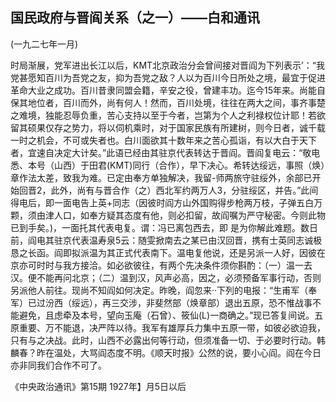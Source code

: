## 国民政府与晋阎关系（之一）——白和通讯
(一九二七年一月)

时局渐展，党军进出长江以后，KMT北京政治分会曾间接对晋阎为下列表示’：“我党甚愿知百川为吾党之友，抑为吾党之敌？人以为百川今日所处之境，最宜于促进革命大业之成功。百川昔隶同盟会籍，辛安之役，曾建丰功。迄今15年来。尚能自保其地位者，百川而外，尚有何人！然而，百川处境，往往在两大之间，事齐事楚之难境，独能忍辱负重，苦心支持以至于今者，岂第为个人之利禄权位计耶！若欲留其硕果仅存之势力，将以伺机乘时，对于国家民族有所建树，则今日者，诚千载一时之机会，不可或失者也。白川面欲其十数年来之苦心孤诣，有以大白于天下者，宜速自决定大计矣。”此语已经由其驻京代表转达于晋阎。晋阎复电云：“敬电悉、本号（山西）于田君(KMT)同行（合作），早下决心。希转达绥远，事照（焕）章作法太差，致我为难。已定由奉方单独解决，我留-师两旅守驻绥外，余部已开始回晋2，此外，尚有与晋合作（之）西北军约两万人3，分驻绥区，并告。”此间得电后，即一面电告上英+同志（因彼时阎方山外国购得步枪两万枝，子弹五白万颗，须由津人口，如奉方疑其态度有他，则必扣留，故阎嘱为严守秘密。今则此物已到手矣。)，一面托其代表电复。谓：冯已离包西去，即
是为你解此难题。数日前，阎电其驻京代表温寿泉5云：随雯掀南去之某已由汉回晋，携有士英同志诚极恳之长函。阎即拟派温为其正式代表南下。温电复他说，还是另派一人好，因彼在京亦可时时与我方接洽。如必欲彼往，有两个先决条件须你斟酌：（一）温一去汉。便不能再问北京；（二）温到汉，风声必高，因之，必须预备军事行动，否则另派他人前往。现尚不知阎如何决定。昨晚，阎忽来··下列的电报：“生甫军（奉军）已过汾西（绥远），再三交涉，非斐然部（焕章部）退出五原，恐不惟战事不能避免，且虑牵及本号，望向玉庵（石曾）、筱仙(L)一商确之。”现已答复间说。五原重要、万不能退，决严阵以待。我军有雄厚兵力集中五原一带，如彼必欲迫我，只有与之决战。此时，山西不必露出何等行动，但须准备一切、于必要时行动。韩麟春？昨在温处，大骂阎态度不明。《顺天时报》公然的说，要小心阎。阎在今日亦非同我们合作不可了。

《中央政治通讯》第15期
1927年】月5日以后

